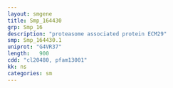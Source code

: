 ```yaml
---
layout: smgene
title: Smp_164430
grp: Smp_16
description: "proteasome associated protein ECM29"
smp: Smp_164430.1
uniprot: "G4VR37"
length:   900
cdd: "cl20480, pfam13001"
kk: ns
categories: sm
---
```

